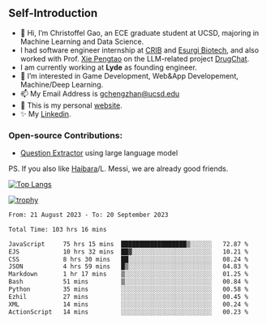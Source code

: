 ## Self-Introduction
- 👋 Hi, I’m Christoffel Gao, an ECE graduate student at UCSD, majoring in Machine Learning and Data Science.
- I had software engineer internship at [CRIB](https://www.linkedin.com/company/trycrib/) and [Esurgi Biotech](https://myesurgi.com/), and also worked with Prof. [Xie Pengtao](https://pengtaoxie.github.io/) on the LLM-related project [DrugChat](https://github.com/UCSD-AI4H/drugchat).
- I am currently working at **Lyde** as founding engineer.
- 👀 I’m interested in Game Development, Web&App Developement, Machine/Deep Learning.
- 📫 My Email Address is gchengzhan@ucsd.edu
- 🌱 This is my personal [website](https://gaochengzhan.github.io/).
- ✨ My [Linkedin](https://www.linkedin.com/in/chengzhan-christoffel-gao/).

### Open-source Contributions:
- [Question Extractor](https://github.com/nestordemeure/question_extractor) using large language model

PS. If you also like [Haibara](https://www.detectiveconanworld.com/wiki/Ai_Haibara)/L. Messi, we are already good friends.

[![Top Langs](https://github-readme-stats.vercel.app/api/top-langs/?username=gaochengzhan&layout=compact&exclude_repo=CNN-based-Image-Recognition-for-AsianGiant-Hornets,Machine-Learning-and-Data-Computing-Tongji,NLP-on-Blogs-during-COVID-19-Pandemic,CSE258-Web-Mining-and-Recommder-System,Stock-Prediction-using-LSTM-Model)](https://github.com/anuraghazra/github-readme-stats)

[![trophy](https://github-profile-trophy.vercel.app/?username=gaochengzhan&theme=flat&row=1&margin-w=12)](https://github.com/ryo-ma/github-profile-trophy)

<!--START_SECTION:waka-->

```txt
From: 21 August 2023 - To: 20 September 2023

Total Time: 103 hrs 16 mins

JavaScript     75 hrs 15 mins  ██████████████████▒░░░░░░   72.87 %
EJS            10 hrs 32 mins  ██▓░░░░░░░░░░░░░░░░░░░░░░   10.21 %
CSS            8 hrs 30 mins   ██░░░░░░░░░░░░░░░░░░░░░░░   08.24 %
JSON           4 hrs 59 mins   █▒░░░░░░░░░░░░░░░░░░░░░░░   04.83 %
Markdown       1 hr 17 mins    ▒░░░░░░░░░░░░░░░░░░░░░░░░   01.25 %
Bash           51 mins         ▒░░░░░░░░░░░░░░░░░░░░░░░░   00.84 %
Python         35 mins         ░░░░░░░░░░░░░░░░░░░░░░░░░   00.58 %
Ezhil          27 mins         ░░░░░░░░░░░░░░░░░░░░░░░░░   00.45 %
XML            14 mins         ░░░░░░░░░░░░░░░░░░░░░░░░░   00.24 %
ActionScript   14 mins         ░░░░░░░░░░░░░░░░░░░░░░░░░   00.23 %
```

<!--END_SECTION:waka-->

<!---
gaochengzhan/gaochengzhan is a ✨ special ✨ repository because its `README.md` (this file) appears on your GitHub profile.
You can click the Preview link to take a look at your changes.
--->
